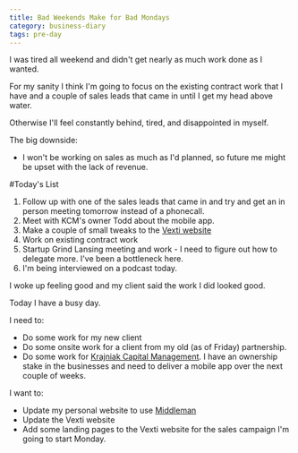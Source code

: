 ```yaml
---
title: Bad Weekends Make for Bad Mondays
category: business-diary
tags: pre-day
---
```


I was tired all weekend and didn't get nearly as much work done as I wanted.

For my sanity I think I'm going to focus on the existing contract work that I have and a couple of sales leads that came in until I get my head above water.

Otherwise I'll feel constantly behind, tired, and disappointed in myself.

The big downside:

 - I won't be working on sales as much as I'd planned, so future me might be upset with the lack of revenue.

#Today's List

 1. Follow up with one of the sales leads that came in and try and get an in person meeting tomorrow instead of a phonecall.
 2. Meet with KCM's owner Todd about the mobile app.
 3. Make a couple of small tweaks to the [Vexti website](http://www.vexti.co)
 3. Work on existing contract work
 4. Startup Grind Lansing meeting and work - I need to figure out how to delegate more. I've been a bottleneck here.
 5. I'm being interviewed on a podcast today.


I woke up feeling good and my client said the work I did looked good.

Today I have a busy day. 

I need to:

 - Do some work for my new client
 - Do some onsite work for a client from my old (as of Friday) partnership.
 - Do some work for [Krajniak Capital Management](http://www.kcmria.net). I have an ownership stake in the businesses and need to deliver a mobile app over the next couple of weeks.

I want to:

 - Update my personal website to use [Middleman](https://middlemanapp.com/)
 - Update the Vexti website
 - Add some landing pages to the Vexti website for the sales campaign I'm going to start Monday.

